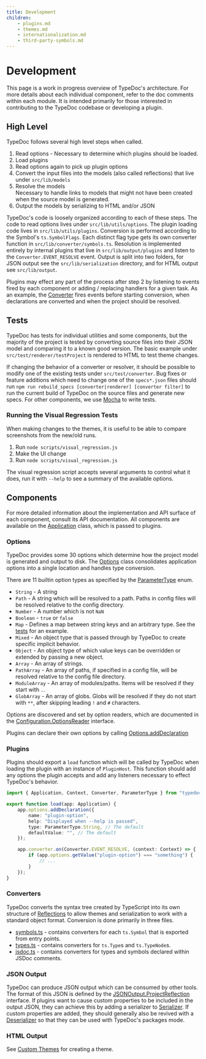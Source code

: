 ```yaml
---
title: Development
children:
    - plugins.md
    - themes.md
    - internationalization.md
    - third-party-symbols.md
---
```


# Development

This page is a work in progress overview of TypeDoc's architecture.
For more details about each individual component, refer to the doc comments within each module.
It is intended primarily for those interested in contributing to the TypeDoc codebase or developing a plugin.

## High Level

TypeDoc follows several high level steps when called.

1. Read options - Necessary to determine which plugins should be loaded.
2. Load plugins
3. Read options again to pick up plugin options
4. Convert the input files into the models (also called reflections) that live under `src/lib/models`
5. Resolve the models<br>
   Necessary to handle links to models that might not have been created when the source model is generated.
6. Output the models by serializing to HTML and/or JSON

TypeDoc's code is loosely organized according to each of these steps.
The code to read options lives under `src/lib/utils/options`.
The plugin loading code lives in `src/lib/utils/plugins`.
Conversion is performed according to the Symbol's `ts.SymbolFlags`. Each distinct flag type gets its own converter function in `src/lib/converter/symbols.ts`.
Resolution is implemented entirely by internal plugins that live in `src/lib/output/plugins` and listen to the `Converter.EVENT_RESOLVE` event.
Output is split into two folders, for JSON output see the `src/lib/serialization` directory, and for HTML output see `src/lib/output`.

Plugins may effect any part of the process after step 2 by listening to events
fired by each component or adding / replacing handlers for a given task. As an
example, the [Converter](https://typedoc.org/api/classes/Converter.html) fires events before
starting conversion, when declarations are converted and when the project should
be resolved.

## Tests

TypeDoc has tests for individual utilities and some components, but the majority of the project is tested by converting source files into their JSON model and comparing it to a known good version. The basic example under `src/test/renderer/testProject` is rendered to HTML to test theme changes.

If changing the behavior of a converter or resolver, it should be possible to modify one of the existing tests under `src/test/converter`.
Bug fixes or feature additions which need to change one of the `specs*.json` files should run `npm run rebuild_specs [converter|renderer] [converter filter]` to run the current build of TypeDoc on the source files and generate new specs.
For other components, we use [Mocha](https://mochajs.org/) to write tests.

### Running the Visual Regression Tests

When making changes to the themes, it is useful to be able to compare screenshots
from the new/old runs.

1. Run `node scripts/visual_regression.js`
2. Make the UI change
3. Run `node scripts/visual_regression.js`

The visual regression script accepts several arguments to control what it does,
run it with `--help` to see a summary of the available options.

## Components

For more detailed information about the implementation and API surface of each
component, consult its API documentation. All components are available on the
[Application](https://typedoc.org/api/classes/Application.html) class, which is passed to plugins.

### Options

TypeDoc provides some 30 options which determine how the project model is generated and output to disk.
The [Options](https://typedoc.org/api/classes/Configuration.Options.html) class consolidates application options into a single location and handles type conversion.

There are 11 builtin option types as specified by the [ParameterType](https://typedoc.org/api/enums/Configuration.ParameterType.html) enum.

- `String` - A string
- `Path` - A string which will be resolved to a path. Paths in config files will be resolved relative to the config directory.
- `Number` - A number which is not `NaN`
- `Boolean` - `true` or `false`
- `Map` - Defines a map between string keys and an arbitrary type. See the [tests](https://github.com/TypeStrong/typedoc/blob/master/src/test/utils/options/declaration.test.ts#L39) for an example.
- `Mixed` - An object type that is passed through by TypeDoc to create specific implicit behavior.
- `Object` - An object type of which value keys can be overridden or extended by passing a new object.
- `Array` - An array of strings.
- `PathArray` - An array of paths, if specified in a config file, will be resolved relative to the config file directory.
- `ModuleArray` - An array of modules/paths. Items will be resolved if they start with `.`.
- `GlobArray` - An array of globs. Globs will be resolved if they do not start with `**`, after skipping leading `!` and `#` characters.

Options are discovered and set by option readers, which are documented in the
[Configuration.OptionsReader](https://typedoc.org/api/interfaces/Configuration.OptionsReader.html) interface.

Plugins can declare their own options by calling [Options.addDeclaration](https://typedoc.org/api/classes/Configuration.Options.html#adddeclaration)

### Plugins

Plugins should export a `load` function which will be called by TypeDoc when loading the plugin with an instance of `PluginHost`.
This function should add any options the plugin accepts and add any listeners necessary to effect TypeDoc's behavior.

```typescript
import { Application, Context, Converter, ParameterType } from "typedoc";

export function load(app: Application) {
    app.options.addDeclaration({
        name: "plugin-option",
        help: "Displayed when --help is passed",
        type: ParameterType.String, // The default
        defaultValue: "", // The default
    });

    app.converter.on(Converter.EVENT_RESOLVE, (context: Context) => {
        if (app.options.getValue("plugin-option") === "something") {
            // ...
        }
    });
}
```

### Converters

TypeDoc converts the syntax tree created by TypeScript into its own structure of
[Reflections](https://typedoc.org/api/classes/Models.Reflection.html) to allow
themes and serialization to work with a standard object format. Conversion is
done primarily in three files.

- [symbols.ts](https://github.com/TypeStrong/typedoc/blob/master/src/lib/converter/symbols.ts) - contains converters for each `ts.Symbol` that is exported from entry points.
- [types.ts](https://github.com/TypeStrong/typedoc/blob/master/src/lib/converter/types.ts) - contains converters for `ts.Type`s and `ts.TypeNode`s.
- [jsdoc.ts](https://github.com/TypeStrong/typedoc/blob/master/src/lib/converter/jsdoc.ts) - contains converters for types and symbols declared within JSDoc comments.

### JSON Output

TypeDoc can produce JSON output which can be consumed by other tools. The format
of this JSON is defined by the
[JSONOutput.ProjectReflection](https://typedoc.org/api/interfaces/JSONOutput.ProjectReflection.html)
interface. If plugins want to cause custom properties to be included in the
output JSON, they can achieve this by adding a serializer to
[Serializer](https://typedoc.org/api/classes/Serializer.html). If custom
properties are added, they should generally also be revived with a
[Deserializer](https://typedoc.org/api/classes/Deserializer.html) so that they
can be used with TypeDoc's packages mode.

### HTML Output

See [Custom Themes](./themes.md) for creating a theme.
